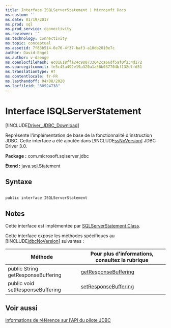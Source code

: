 ```yaml
---
title: Interface ISQLServerStatement | Microsoft Docs
ms.custom: ''
ms.date: 01/19/2017
ms.prod: sql
ms.prod_service: connectivity
ms.reviewer: ''
ms.technology: connectivity
ms.topic: conceptual
ms.assetid: 7f83b514-6e76-4f37-baf3-a10db2010e7c
author: David-Engel
ms.author: v-daenge
ms.openlocfilehash: ec01618ffa24c980733642ca66df5af0f234d172
ms.sourcegitcommit: fe5c45a492e19a320a1a36b037704bf132dffd51
ms.translationtype: HT
ms.contentlocale: fr-FR
ms.lasthandoff: 04/08/2020
ms.locfileid: "80924738"
---
```

# <a name="isqlserverstatement-interface"></a>Interface ISQLServerStatement
[!INCLUDE[Driver_JDBC_Download](../../../includes/driver_jdbc_download.md)]

  Représente l'implémentation de base de la fonctionnalité d'instruction JDBC. Cette interface a été ajoutée dans [!INCLUDE[ssNoVersion](../../../includes/ssnoversion-md.md)] JDBC Driver 3.0.  
  
 **Package :** com.microsoft.sqlserver.jdbc  
  
 **Étend :** java.sql.Statement  
  
## <a name="syntax"></a>Syntaxe  
  
```  
  
public interface ISQLServerStatement  
```  
  
## <a name="remarks"></a>Notes  
 Cette interface est implémentée par [SQLServerStatement Class](../../../connect/jdbc/reference/sqlserverstatement-class.md).  
  
 Cette interface expose les méthodes spécifiques au [!INCLUDE[jdbcNoVersion](../../../includes/jdbcnoversion_md.md)] suivantes :  
  
|Méthode|Pour plus d'informations, consultez la rubrique|  
|------------|-------------------------------|  
|public String getResponseBuffering|[getResponseBuffering](../../../connect/jdbc/reference/getresponsebuffering-method-sqlserverstatement.md)|  
|public void setResponseBuffering|[setResponseBuffering](../../../connect/jdbc/reference/setresponsebuffering-method-sqlserverstatement.md)|  
  
## <a name="see-also"></a>Voir aussi  
 [Informations de référence sur l'API du pilote JDBC](../../../connect/jdbc/reference/jdbc-driver-api-reference.md)  
  
  
